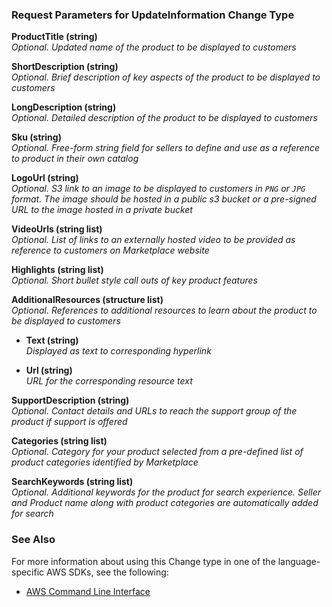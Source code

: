 ### Request Parameters for UpdateInformation Change Type  

**ProductTitle (string)**  
*Optional. Updated name of the product to be displayed to customers*  
  
**ShortDescription (string)**  
*Optional. Brief description of key aspects of the product to be displayed to customers*  
  
**LongDescription (string)**  
*Optional. Detailed description of the product to be displayed to customers*  
  
**Sku (string)**  
*Optional. Free-form string field for sellers to define and use as a reference to product in their own catalog*  
  
**LogoUrl (string)**  
*Optional. S3 link to an image to be displayed to customers in `PNG` or `JPG` format. The image should be hosted in a public s3 bucket or a pre-signed URL to the image hosted in a private bucket*  
  
**VideoUrls (string list)**  
*Optional. List of links to an externally hosted video to be provided as reference to customers on Marketplace website* 
  
**Highlights (string list)**  
*Optional. Short bullet style call outs of key product features*  
  
**AdditionalResources (structure list)**  
*Optional. References to additional resources to learn about the product to be displayed to customers*  
  
 - **Text (string)**  
*Displayed as text to corresponding hyperlink*  
  
 - **Url (string)**  
*URL for the corresponding resource text*
  
**SupportDescription (string)**  
*Optional. Contact details and URLs to reach the support group of the product if support is offered*  
  
**Categories (string list)**  
*Optional. Category for your product selected from a pre-defined list of product categories identified by Marketplace*  
  
**SearchKeywords (string list)**  
*Optional. Additional keywords for the product for search experience. Seller and Product name along with product categories are automatically added for search*

### See Also
For more information about using this Change type in one of the language-specific AWS SDKs, see the following:
- [AWS Command Line Interface](example.sh)